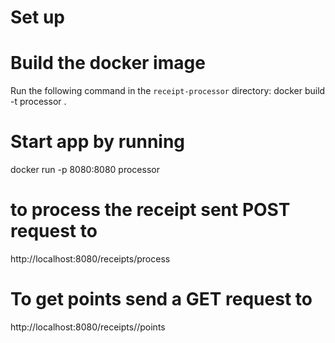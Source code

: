 # Set up
# Build the docker image
Run the following command in the `receipt-processor` directory:
docker build -t processor .

# Start app by running
docker run -p 8080:8080 processor
# to process the receipt sent POST request to
http://localhost:8080/receipts/process

# To get points send a GET request to
http://localhost:8080/receipts/<id>/points

